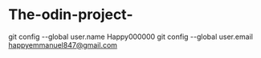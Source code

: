 # The-odin-project-
git config --global user.name Happy000000
git config --global user.email happyemmanuel847@gmail.com
